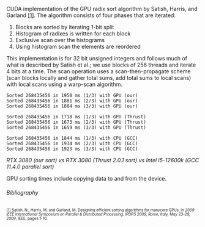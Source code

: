 CUDA implementation of the GPU radix sort algorithm by Satish, Harris, and Garland [[1]](https://www.cs.umd.edu/class/spring2021/cmsc714/readings/Satish-sorting.pdf). The algorithm consists of four phases that are iterated:
1. Blocks are sorted by iterating 1-bit split
2. Histogram of radixes is written for each block
3. Exclusive scan over the histograms
4. Using histogram scan the elements are reordered

This implementation is for 32 bit unsigned integers and follows much of what is described by Satish et al.; we use blocks of 256 threads and iterate 4 bits at a time. The scan operation uses a scan-then-propagate scheme (scan blocks locally and gather total sums, add total sums to local scans) with local scans using a warp-scan algorithm.

```
Sorted 268435456 in 1950 ms (1/3) with GPU (our)
Sorted 268435456 in 1881 ms (2/3) with GPU (our)
Sorted 268435456 in 1884 ms (3/3) with GPU (our)

Sorted 268435456 in 1718 ms (1/3) with GPU (Thrust)
Sorted 268435456 in 1673 ms (2/3) with GPU (Thrust)
Sorted 268435456 in 1659 ms (3/3) with GPU (Thrust)

Sorted 268435456 in 1844 ms (1/3) with CPU (GCC)
Sorted 268435456 in 1934 ms (2/3) with CPU (GCC)
Sorted 268435456 in 1923 ms (3/3) with CPU (GCC)

```
*RTX 3080 (our sort) vs RTX 3080 (Thrust 2.0.1 sort) vs Intel i5-12600k (GCC 11.4.0 parallel sort)*

GPU sorting times include copying data to and from the device.

###### Bibliography
<sup><sub>
[1] Satish, N., Harris, M. and Garland, M. Designing efficient sorting algorithms for manycore GPUs. In *2009 IEEE International Symposium on Parallel & Distributed Processing, IPDPS 2009, Rome, Italy, May 23-29, 2009*, IEEE, pages 1-10.
</sub></sup>
